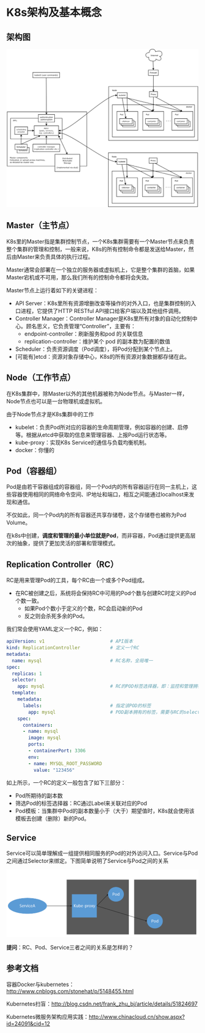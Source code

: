 # K8s架构及基本概念

## 架构图

![](images/k8s-architecture.png)



## Master（主节点）

K8s里的Master指是集群控制节点，一个K8s集群需要有一个Master节点来负责整个集群的管理和控制，一般来说，K8s的所有控制命令都是发送给Master，然后由Master来负责具体的执行过程。

Master通常会部署在一个独立的服务器或虚拟机上，它是整个集群的首脑，如果Master宕机或不可用，那么我们所有的控制命令都将会失效。

Master节点上运行着如下的关键进程：

* API Server：K8s里所有资源增删改查等操作的对外入口，也是集群控制的入口进程，它提供了HTTP RESTful API接口给客户端以及其他组件调用。
* Controller Manager：Controller Manager是K8s里所有对象的自动化控制中心。顾名思义，它负责管理“Controller”，主要有：
  * endpoint-controller：刷新服务和pod 的关联信息
  * replication-controller：维护某个 pod 的副本数为配置的数值
* Scheduler：负责资源调度（Pod调度），将Pod分配到某个节点上。
* [可能有]etcd：资源对象存储中心，K8s的所有资源对象数据都存储在此。






## Node（工作节点）

在K8s集群中，除Master以外的其他机器被称为Node节点。与Master一样，Node节点也可以是一台物理机或虚拟机。

由于Node节点才是K8s集群中的工作

* kubelet：负责Pod所对应的容器的生命周期管理，例如容器的创建、启停等。根据从etcd中获取的信息来管理容器、上报Pod运行状态等。
* kube-proxy：实现K8s Service的通信与负载均衡机制。
* docker：你懂的






## Pod（容器组）

Pod是由若干容器组成的容器组，同一个Pod内的所有容器运行在同一主机上，这些容器使用相同的网络命令空间、IP地址和端口，相互之间能通过localhost来发现和通信。

不仅如此，同一个Pod内的所有容器还共享存储卷，这个存储卷也被称为Pod Volume。

在k8s中创建，**调度和管理的最小单位就是Pod**，而非容器，Pod通过提供更高层次的抽象，提供了更加灵活的部署和管理模式。





## Replication Controller（RC）

RC是用来管理Pod的工具，每个RC由一个或多个Pod组成。

* 在RC被创建之后，系统将会保持RC中可用的Pod个数与创建RC时定义的Pod个数一致。
  * 如果Pod个数小于定义的个数，RC会启动新的Pod
  * 反之则会杀死多余的Pod。

我们常会使用YAML定义一个RC，例如：

```yaml
apiVersion: v1                        # API版本
kind: ReplicationController           # 定义一个RC
metadata:
  name: mysql                         # RC名称，全局唯一
spec:
  replicas: 1
  selector:
    app: mysql                        # RC的POD标签选择器，即：监控和管理拥有这些标签的POD实例，确保当前集群中有且只有replicas个POD实例在运行
  template:
    metadata:
      labels:                         # 指定该POD的标签
        app: mysql                    # POD副本拥有的标签，需要与RC的selector一致
    spec:
      containers:
      - name: mysql
        image: mysql
        ports:
        - containerPort: 3306
        env:
        - name: MYSQL_ROOT_PASSWORD
          value: "123456"
```

如上所示，一个RC的定义一般包含了如下三部分：

* Pod所期待的副本数
* 筛选Pod的标签选择器：RC通过Label来关联对应的Pod
* Pod模板：当集群中Pod的副本数量小于（大于）期望值时，K8s就会使用该模板去创建（删除）新的Pod。






## Service

Service可以简单理解成一组提供相同服务的Pod的对外访问入口。Service与Pod之间通过Selector来绑定。下图简单说明了Service与Pod之间的关系

![](images/service-pod.png)

**提问**：RC、Pod、Service三者之间的关系是怎样的？





## 参考文档

容器Docker与kubernetes：<http://www.cnblogs.com/stonehat/p/5148455.html>

Kubernetes扫盲：<http://blog.csdn.net/frank_zhu_bj/article/details/51824697>

Kubernetes微服务架构应用实践：<http://www.chinacloud.cn/show.aspx?id=24091&cid=12>

